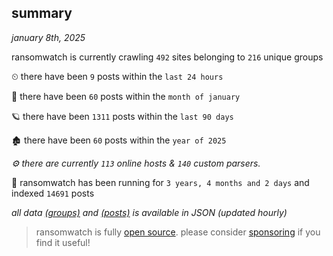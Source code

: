 
## summary
_january 8th, 2025_

ransomwatch is currently crawling `492` sites belonging to `216` unique groups

⏲ there have been `9` posts within the `last 24 hours`

🦈 there have been `60` posts within the `month of january`

🪐 there have been `1311` posts within the `last 90 days`

🏚 there have been `60` posts within the `year of 2025`

_⚙️ there are currently `113` online hosts & `140` custom parsers._

🦕 ransomwatch has been running for `3 years, 4 months and 2 days` and indexed `14691` posts

_all data  [(groups)](http://ransomwhat.telemetry.ltd/groups) and [(posts)](http://ransomwhat.telemetry.ltd/posts) is available in JSON (updated hourly)_

> ransomwatch is fully [open source](https://github.com/joshhighet/ransomwatch#ransomwatch--). please consider [sponsoring](https://github.com/sponsors/joshhighet) if you find it useful!
